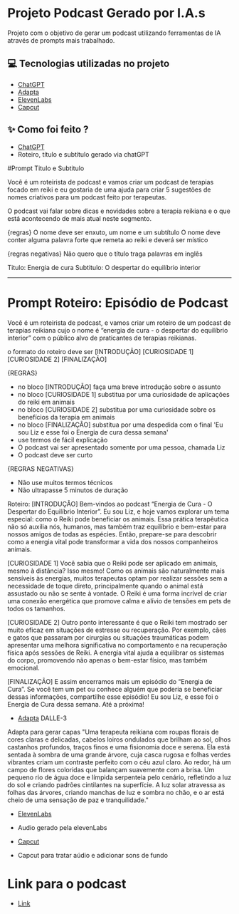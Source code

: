 
# Projeto Podcast Gerado por I.A.s
Projeto com o objetivo de gerar um podcast utilizando ferramentas de IA através de prompts mais trabalhado.

## 💻 Tecnologias utilizadas no projeto

- [ChatGPT](https://chat.openai.com/) 
- [Adapta]( https://adapta.org)
- [ElevenLabs](https://beta.elevenlabs.io/)
- [Capcut](https://www.capcut.com/pt-br/)

## ✨ Como foi feito ?
- [ChatGPT](https://chat.openai.com/) 
- Roteiro, título e subtítulo gerado via chatGPT

#Prompt Titulo e Subtitulo

Você é um roteirista de podcast e vamos criar um podcast de terapias focado em reiki e eu gostaria de uma ajuda para criar 5 sugestões de nomes criativos para um podcast feito por terapeutas.

O podcast vai falar sobre dicas e novidades sobre a terapia reikiana e o que está acontecendo de mais atual neste segmento.

{regras} 
O nome deve ser enxuto, um nome e um subtítulo
O nome deve conter alguma palavra forte que remeta ao reiki e deverá ser místico 

{regras negativas}
Não quero que o título traga palavras em inglês 

Titulo: Energia de cura 
Subtitulo: O despertar do equilíbrio interior 
*******************

# Prompt Roteiro: Episódio de Podcast

Você é um roteirista de podcast, e vamos criar um  roteiro de um podcast de terapias reikiana cujo o nome é “energia de cura - o despertar do equilíbrio interior” com o público alvo de praticantes de terapias reikianas.

o formato do roteiro deve ser
[INTRODUÇÃO]
[CURIOSIDADE 1]
[CURIOSIDADE 2]
[FINALIZAÇÃO]

{REGRAS}

- no bloco [INTRODUÇÃO] faça uma breve introdução sobre o assunto
- no bloco [CURIOSIDADE 1] substitua por uma curiosidade de aplicações do reiki em animais 
- no bloco [CURIOSIDADE 2] substitua por uma curiosidade sobre os benefícios da terapia em animais 
- no bloco [FINALIZAÇÃO] substitua por uma despedida com o final 'Eu sou Liz e esse foi o Energia de cura dessa semana'
- use termos de fácil explicação
- O podcast vai ser apresentado somente por uma pessoa, chamada Liz
- O podcast deve ser curto

{REGRAS NEGATIVAS}

- Não use muitos termos técnicos
- Não ultrapasse 5 minutos de duração

Roteiro:
[INTRODUÇÃO]
Bem-vindos ao podcast “Energia de Cura - O Despertar do Equilíbrio Interior”. Eu sou Liz, e hoje vamos explorar um tema especial: como o Reiki pode beneficiar os animais. Essa prática terapêutica não só auxilia nós, humanos, mas também traz equilíbrio e bem-estar para nossos amigos de todas as espécies. Então, prepare-se para descobrir como a energia vital pode transformar a vida dos nossos companheiros animais.

[CURIOSIDADE 1]
Você sabia que o Reiki pode ser aplicado em animais, mesmo à distância? Isso mesmo! Como os animais são naturalmente mais sensíveis às energias, muitos terapeutas optam por realizar sessões sem a necessidade de toque direto, principalmente quando o animal está assustado ou não se sente à vontade. O Reiki é uma forma incrível de criar uma conexão energética que promove calma e alívio de tensões em pets de todos os tamanhos.

[CURIOSIDADE 2]
Outro ponto interessante é que o Reiki tem mostrado ser muito eficaz em situações de estresse ou recuperação. Por exemplo, cães e gatos que passaram por cirurgias ou situações traumáticas podem apresentar uma melhora significativa no comportamento e na recuperação física após sessões de Reiki. A energia vital ajuda a equilibrar os sistemas do corpo, promovendo não apenas o bem-estar físico, mas também emocional.

[FINALIZAÇÃO]
E assim encerramos mais um episódio do “Energia de Cura”. Se você tem um pet ou conhece alguém que poderia se beneficiar dessas informações, compartilhe esse episódio! Eu sou Liz, e esse foi o Energia de Cura dessa semana. Até a próxima!

- [Adapta]( https://adapta.org)
DALLE-3

Adapta para gerar capas
"Uma terapeuta reikiana com roupas florais de cores claras e delicadas, cabelos loiros ondulados que brilham ao sol, olhos castanhos profundos, traços finos e uma fisionomia doce e serena. Ela está sentada à sombra de uma grande árvore, cuja casca rugosa e folhas verdes vibrantes criam um contraste perfeito com o céu azul claro. Ao redor, há um campo de flores coloridas que balançam suavemente com a brisa. Um pequeno rio de água doce e límpida serpenteia pelo cenário, refletindo a luz do sol e criando padrões cintilantes na superfície. A luz solar atravessa as folhas das árvores, criando manchas de luz e sombra no chão, e o ar está cheio de uma sensação de paz e tranquilidade."

- [ElevenLabs](https://beta.elevenlabs.io/)
- Audio gerado pela elevenLabs

- [Capcut](https://www.capcut.com/pt-br/)
- Capcut para tratar aúdio e adicionar sons de fundo


# Link para o podcast
- [Link](https://youtube.com/shorts/90p2wCYvk_4?feature=shared)
